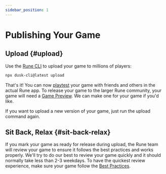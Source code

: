 ```yaml
---
sidebar_position: 1
---
```


# Publishing Your Game

## Upload {#upload}

Use the [Rune CLI](publishing/cli.md) to upload your game to millions of players:

```bash
npx dusk-cli@latest upload
```

That's it! You can now [playtest](../playtesting/testing-in-app.md) your game with friends and others in the actual Rune app. To release your game to the larger Rune community, your game will need a [Game Preview](publishing/game-preview.md). We can make one for your game if you'd like.

If you want to upload a new version of your game, just run the upload command again.

## Sit Back, Relax {#sit-back-relax}

If you mark your game as ready for release during upload, the Rune team will review your game to ensure it follows the best practices and works properly. We'll try to do our best to review your game quickly and it should normally take less than 2-3 weekdays. To have the quickest review experience, make sure your game follow the [Best Practices](playtesting/best-practices-gameplay.md).